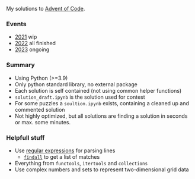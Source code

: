 My solutions to [Advent of Code](https://adventofcode.com).

### Events
* [2021](./2021) wip
* [2022](./2022) all finished
* [2023](./2023) ongoing

### Summary
* Using Python (>=3.9)
* Only python standard library, no external package
* Each solution is self contained (not using common helper functions)
* `solution_draft.ipynb` is the solution used for contest
* For some puzzles a `soultion.ipynb` exists, containing a cleaned up and commented solution
* Not highly optimized, but all solutions are finding a solution in seconds or max. some minutes.

### Helpfull stuff
* Use [regular expressions](https://docs.python.org/3/library/re.html) for parsing lines
  * [`findall`](https://docs.python.org/3/library/re.html#re.findall) to get a list of matches
* Everything from `functools`, `itertools` and `collections`
* Use complex numbers and sets to represent two-dimensional grid data